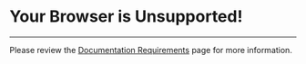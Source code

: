 Your Browser is Unsupported!
===================
-------------------
Please review the [Documentation Requirements](documentation.html#requirements) page for more information. 